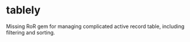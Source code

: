 # tablely
Missing RoR gem for managing complicated active record table, including filtering and sorting.

